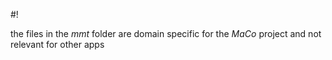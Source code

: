 #!

the files in the _mmt_ folder are domain specific for the _MaCo_ project and not relevant for other apps